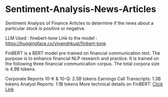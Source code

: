 # Sentiment-Analysis-News-Articles

Sentiment Analysis of Finance Articles to determine if the news about a particular stock is positive or negative.

LLM Used : finebert-tone 
Link to the model : https://huggingface.co/yiyanghkust/finbert-tone 

FinBERT is a BERT model pre-trained on financial communication text. The purpose is to enhance financial NLP research and practice. It is trained on the following three financial communication corpus. The total corpora size is 4.9B tokens.

Corporate Reports 10-K & 10-Q: 2.5B tokens
Earnings Call Transcripts: 1.3B tokens
Analyst Reports: 1.1B tokens
More technical details on FinBERT: [Click Link](https://github.com/yya518/FinBERT)
